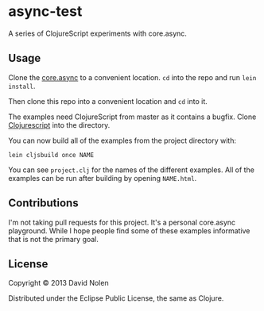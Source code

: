 # async-test

A series of ClojureScript experiments with core.async.

## Usage

Clone the [core.async](http://github.com/clojure/core.async) to a
convenient location. `cd` into the repo and run `lein install`.

Then clone this repo into a convenient location and `cd` into it.

The examples need ClojureScript from master as it contains a bugfix.
Clone [Clojurescript](http://github.com/clojure/clojurescript) into
the directory.

You can now build all of the examples from the project directory
with:

```
lein cljsbuild once NAME
```

You can see `project.clj` for the names of the different examples. All
of the examples can be run after building by opening
`NAME.html`.

## Contributions

I'm not taking pull requests for this project. It's a personal
core.async playground. While I hope people find some of these examples
informative that is not the primary goal.

## License

Copyright © 2013 David Nolen

Distributed under the Eclipse Public License, the same as Clojure.
